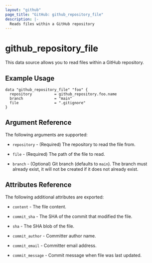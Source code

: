 ```yaml
---
layout: "github"
page_title: "GitHub: github_repository_file"
description: |-
  Reads files within a GitHub repository
---
```


# github_repository_file

This data source allows you to read files within a
GitHub repository.


## Example Usage

```hcl
data "github_repository_file" "foo" {
  repository          = github_repository.foo.name
  branch              = "main"
  file                = ".gitignore"
}

```


## Argument Reference

The following arguments are supported:

* `repository` - (Required) The repository to read the file from.

* `file` - (Required) The path of the file to read.

* `branch` - (Optional) Git branch (defaults to `main`).
  The branch must already exist, it will not be created if it does not already exist.

## Attributes Reference

The following additional attributes are exported:

* `content` - The file content.

* `commit_sha` - The SHA of the commit that modified the file.

* `sha` - The SHA blob of the file.

* `commit_author` - Committer author name.

* `commit_email` - Committer email address.

* `commit_message` - Commit message when file was last updated.
